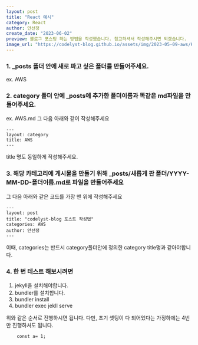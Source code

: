 ```yaml
---
layout: post
title: "React 예시"
category: React
author: 안선정
create_date: "2023-06-02"
preview: 블로그 포스팅 하는 방법을 작성했습니다. 참고하셔서 작성해주시면 되겠습니다.
image_url: "https://codelyst-blog.github.io/assets/img/2023-05-09-aws/KakaoTalk_20230511_180502831.jpg"
---
```


### 1. \_posts 폴더 안에 새로 파고 싶은 폴더를 만들어주세요.

ex. AWS

### 2. category 폴더 안에 \_posts에 추가한 폴더이름과 똑같은 md파일을 만들어주세요.

ex. AWS.md
그 다음 아래와 같이 작성해주세요

```
---
layout: category
title: AWS
---
```

title 명도 동일하게 작성해주세요.

### 3. 해당 카테고리에 게시물을 만들기 위해 \_posts/새롭게 판 폴더/YYYY-MM-DD-폴더이름.md로 파일을 만들어주세요

그 다음 아래와 같은 코드를 가장 맨 위에 작성해주세요

```
---
layout: post
title: "codelyst-blog 포스트 작성법"
categories: AWS
author: 안선정
---
```

이때, categories는 반드시 category폴더안에 정의한 category title명과 같아야합니다.

### 4. 한 번 테스트 해보시려면

1. jekyll을 설치해야합니다.
2. bundler를 설치합니다.
3. bundler install
4. bundler exec jekll serve

위와 같은 순서로 진행하시면 됩니다. 다만, 초기 셋팅이 다 되어있다는 가정하에는 4번만 진행하셔도 됩니다.

```
    const a= 1;
```
